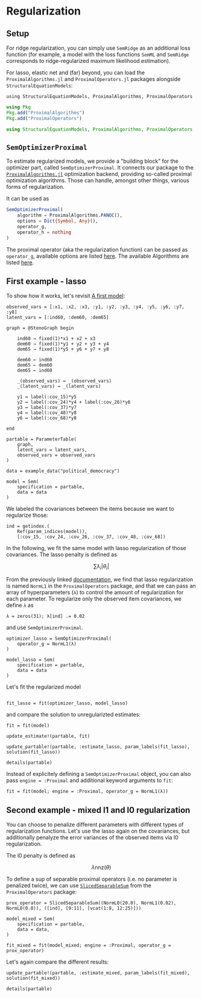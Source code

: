 # Regularization

## Setup

For ridge regularization, you can simply use `SemRidge` as an additional loss function
(for example, a model with the loss functions `SemML` and `SemRidge` corresponds to ridge-regularized maximum likelihood estimation).

For lasso, elastic net and (far) beyond, you can load the `ProximalAlgorithms.jl` and `ProximalOperators.jl` packages alongside `StructuralEquationModels`:

```@setup reg
using StructuralEquationModels, ProximalAlgorithms, ProximalOperators
```

```julia
using Pkg
Pkg.add("ProximalAlgorithms")
Pkg.add("ProximalOperators")

using StructuralEquationModels, ProximalAlgorithms, ProximalOperators
```

## `SemOptimizerProximal`

To estimate regularized models, we provide a "building block" for the optimizer part, called `SemOptimizerProximal`.
It connects our package to the [`ProximalAlgorithms.jl`](https://github.com/JuliaFirstOrder/ProximalAlgorithms.jl) optimization backend, providing so-called proximal optimization algorithms.
Those can handle, amongst other things, various forms of regularization.

It can be used as

```julia
SemOptimizerProximal(
    algorithm = ProximalAlgorithms.PANOC(),
    options = Dict{Symbol, Any}(),
    operator_g,
    operator_h = nothing
)
```

The proximal operator (aka the regularization function) can be passed as `operator_g`, available options are listed [here](https://juliafirstorder.github.io/ProximalOperators.jl/stable/functions/).
The available Algorithms are listed [here](https://juliafirstorder.github.io/ProximalAlgorithms.jl/stable/guide/implemented_algorithms/).

## First example - lasso

To show how it works, let's revisit [A first model](@ref):

```@example reg
observed_vars = [:x1, :x2, :x3, :y1, :y2, :y3, :y4, :y5, :y6, :y7, :y8]
latent_vars = [:ind60, :dem60, :dem65]

graph = @StenoGraph begin

    ind60 → fixed(1)*x1 + x2 + x3
    dem60 → fixed(1)*y1 + y2 + y3 + y4
    dem65 → fixed(1)*y5 + y6 + y7 + y8

    dem60 ← ind60
    dem65 ← dem60
    dem65 ← ind60

    _(observed_vars) ↔ _(observed_vars)
    _(latent_vars) ↔ _(latent_vars)

    y1 ↔ label(:cov_15)*y5
    y2 ↔ label(:cov_24)*y4 + label(:cov_26)*y6
    y3 ↔ label(:cov_37)*y7
    y4 ↔ label(:cov_48)*y8
    y6 ↔ label(:cov_68)*y8

end

partable = ParameterTable(
    graph,
    latent_vars = latent_vars,
    observed_vars = observed_vars
)

data = example_data("political_democracy")

model = Sem(
    specification = partable,
    data = data
)
```

We labeled the covariances between the items because we want to regularize those:

```@example reg
ind = getindex.(
    Ref(param_indices(model)),
    [:cov_15, :cov_24, :cov_26, :cov_37, :cov_48, :cov_68])
```

In the following, we fit the same model with lasso regularization of those covariances.
The lasso penalty is defined as

```math
\sum \lambda_i \lvert \theta_i \rvert
```

From the previously linked [documentation](https://juliafirstorder.github.io/ProximalOperators.jl/stable/functions/#ProximalOperators.NormL1), we find that lasso regularization is named `NormL1` in the `ProximalOperators` package, and that we can pass an array of hyperparameters (`λ`) to control the amount of regularization for each parameter. To regularize only the observed item covariances, we define `λ` as

```@example reg
λ = zeros(31); λ[ind] .= 0.02
```

and use `SemOptimizerProximal`.

```@example reg
optimizer_lasso = SemOptimizerProximal(
    operator_g = NormL1(λ)
)

model_lasso = Sem(
    specification = partable,
    data = data
)
```

Let's fit the regularized model

```@example reg

fit_lasso = fit(optimizer_lasso, model_lasso)
```

and compare the solution to unregularizted estimates:

```@example reg
fit = fit(model)

update_estimate!(partable, fit)

update_partable!(partable, :estimate_lasso, param_labels(fit_lasso), solution(fit_lasso))

details(partable)
```

Instead of explicitely defining a `SemOptimizerProximal` object, you can also pass `engine = :Proximal` and additional keyword arguments to `fit`:

```@example reg
fit = fit(model; engine = :Proximal, operator_g = NormL1(λ))
```

## Second example - mixed l1 and l0 regularization

You can choose to penalize different parameters with different types of regularization functions.
Let's use the lasso again on the covariances, but additionally penalyze the error variances of the observed items via l0 regularization.

The l0 penalty is defined as
```math
\lambda \mathrm{nnz}(\theta)
```

To define a sup of separable proximal operators (i.e. no parameter is penalized twice),
we can use [`SlicedSeparableSum`](https://juliafirstorder.github.io/ProximalOperators.jl/stable/calculus/#ProximalOperators.SlicedSeparableSum) from the `ProximalOperators` package:

```@example reg
prox_operator = SlicedSeparableSum((NormL0(20.0), NormL1(0.02), NormL0(0.0)), ([ind], [9:11], [vcat(1:8, 12:25)]))

model_mixed = Sem(
    specification = partable,
    data = data,
)

fit_mixed = fit(model_mixed; engine = :Proximal, operator_g = prox_operator)
```

Let's again compare the different results:

```@example reg
update_partable!(partable, :estimate_mixed, param_labels(fit_mixed), solution(fit_mixed))

details(partable)
```